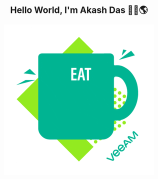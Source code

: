 
<!--
**Akash-Das2024/Akash-Das2024** is a ✨ _special_ ✨ repository because its `README.md` (this file) appears on your GitHub profile.

Here are some ideas to get you started:

- 🔭 I’m currently working on ...
- 🌱 I’m currently learning ...
- 👯 I’m looking to collaborate on ...
- 🤔 I’m looking for help with ...
- 💬 Ask me about ...
- 📫 How to reach me: ...
- 😄 Pronouns: ...
- ⚡ Fun fact: ...
-->

<h1 align="center">Hello World, I'm Akash Das 🙋‍♂️🌎 </h1>


<p align="center">
  <img width="480" height="480" src="MEDIA/giphy.gif">
</p>
